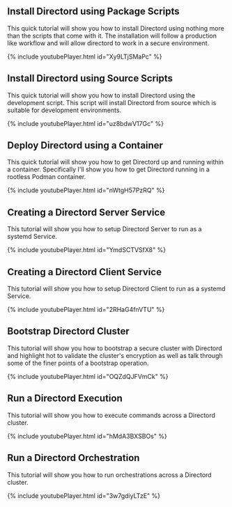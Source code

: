 ## Install Directord using Package Scripts

This quick tutorial will show you how to install Directord using nothing more
than the scripts that come with it. The installation will follow a production
like workflow and will allow directord to work in a secure environment.

{% include youtubePlayer.html id="Xy9LTjSMaPc" %}

## Install Directord using Source Scripts

This quick tutorial will show you how to install Directord using the development
script. This script will install Directord from source which is suitable for
development environments.

{% include youtubePlayer.html id="uz8bdwV17Gc" %}

## Deploy Directord using a Container

This quick tutorial will show you how to get Directord up and running within a
container. Specifically I'll show you how to get Directord running in a rootless
Podman container.

{% include youtubePlayer.html id="nWtgH57PzRQ" %}

## Creating a Directord Server Service

This tutorial will show you how to setup Directord Server to run as a systemd
Service.

{% include youtubePlayer.html id="YmdSCTVSfX8" %}

## Creating a Directord Client Service

This tutorial will show you how to setup Directord Client to run as a systemd
Service.

{% include youtubePlayer.html id="2RHaG4fnVTU" %}

## Bootstrap Directord Cluster

This tutorial will show you how to bootstrap a secure cluster with Directord and
highlight hot to validate the cluster's encryption as well as talk through some
of the finer points of a bootstrap operation.

{% include youtubePlayer.html id="OQZdQJFVmCk" %}

## Run a Directord Execution

This tutorial will show you how to execute commands across a Directord cluster.

{% include youtubePlayer.html id="hMdA3BXSBOs" %}

## Run a Directord Orchestration

This tutorial will show you how to run orchestrations across a Directord cluster.

{% include youtubePlayer.html id="3w7gdiyLTzE" %}
